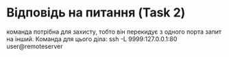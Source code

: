 # Відповідь на питання (Task 2)

команда потрібна для захисту, тобто він перекидує з одного порта запит на інший.
Команда для цього діла:
ssh  -L 9999:127.0.0.1:80 user@remoteserver
